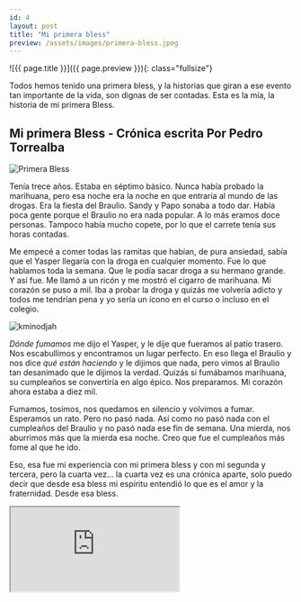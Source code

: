 ```yaml
---
id: 4
layout:	post
title: "Mi primera bless"
preview: /assets/images/primera-bless.jpeg
---
```


![{{ page.title }}]({{ page.preview }}){: class="fullsize"}

Todos hemos tenido una primera bless, y la historias que giran a ese evento tan importante de la vida, son dignas de ser contadas. Esta es la mía, la historia de mi primera Bless.

<!--break-->

## Mi primera Bless - Crónica escrita Por Pedro Torrealba

![Primera Bless](https://media.todojujuy.com/adjuntos/227/imagenes/001/141/0001141646.jpg)

Tenía trece años. Estaba en séptimo básico. Nunca había probado la marihuana, pero esa noche era la noche en que entraría al mundo de las drogas. Era la fiesta del Braulio. Sandy y Papo sonaba a todo dar. Había poca gente porque el Braulio no era nada popular. A lo más eramos doce personas. Tampoco había mucho copete, por lo que el carrete tenía sus horas contadas.

Me empecé a comer todas las ramitas que habían, de pura ansiedad, sabía que el Yasper llegaría con la droga en cualquier momento. Fue lo que hablamos toda la semana. Que le podía sacar droga a su hermano grande. Y así fue. Me llamó a un ricón y me mostró el cigarro de marihuana. Mi corazón se puso a mil. Iba a probar la droga y quizás me volvería adicto y todos me tendrían pena y yo sería un ícono en el curso o incluso en el colegio.

![kminodjah](https://cdni.rt.com/actualidad/public_images/2015.08/article/55c37493c461889d538b4591.jpg)

*Dónde fumamos* me dijo el Yasper, y le dije que fueramos al patio trasero. Nos escabullimos y encontramos un lugar perfecto. En eso llega el Braulio y nos dice *qué están haciendo* y le dijimos que nada, pero vimos al Braulio tan desanimado que le dijimos la verdad. Quizás si fumábamos marihuana, su cumpleaños se convertiría en algo épico. Nos preparamos. Mi corazón ahora estaba a diez mil.

Fumamos, tosimos, nos quedamos en silencio y volvimos a fumar. Esperamos un rato. Pero no pasó nada. Así como no pasó nada con el cumpleaños del Braulio y no pasó nada ese fin de semana. Una mierda, nos aburrimos más que la mierda esa noche. Creo que fue el cumpleaños más fome al que he ido.

Eso, esa fue mi experiencia con mi primera bless y con mi segunda y tercera, pero la cuarta vez... la cuarta vez es una crónica aparte, solo puedo decir que desde esa bless mi espíritu entendió lo que es el amor y la fraternidad. Desde esa bless.

<div class="youtube-wrapper">
  <iframe src="https://www.youtube.com/embed/HJi9y-lKvk0" allowfullscreen></iframe>
</div>
